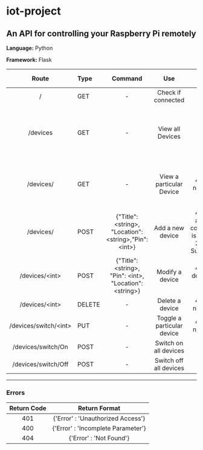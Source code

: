 # iot-project
## An API for controlling your Raspberry Pi remotely

**Language:** Python

**Framework:** Flask

|   Route   |   Type    |   Command   |   Use   |   Return Code  |  Return Format   |
|:---------:|:----------|:-----------:|:-------:|:-------------:|:----------------:|
|/|GET|-|Check if connected|200|{'Result' : 'Connected'}|
|/devices|GET|-|View all Devices|-|{ "devices": [{"ID": \<int\>,"Location": \<string\>,"Pin": \<int\>,"Status": \<bool\>,"Title": \<string\>}]}|
|/devices/<int>|GET| - | View a particular Device|404 - if not found|{"ID":\<int\>,"Location": \<string\>,"Pin": \<int\>,"Status": \<bool\>,"Title": \<string\>}|
|/devices/|POST|{"Title": \<string\>,	"Location": \<string\>,"Pin": \<int\>}|Add a new device|400 - if any one component is missing, 201 - if Successful|{'Result' : 'Successful'}|
|/devices/\<int\>|POST|{"Title": \<string\>, "Pin": \<int\>, "Location": \<string\>}|Modify a device|404 - if device not found|{'Result' : 'Successful'}|
|/devices/\<int\>|DELETE|-|Delete a device|404 - if not found|{'Result' : 'Successful'}|
|/devices/switch/\<int\>|PUT|-|Toggle a particular device|404 - if not found|{'Result' : 'Successful'}|
|/devices/switch/On|POST|-|Switch on all devices|-|{'Result' : 'Successful'}|
|/devices/switch/Off|POST|-|Switch off all devices|-|{'Result' : 'Successful'}|

----

### Errors

|   Return Code   |   Return Format   |
|:---------------:|:-----------------:|
|401|{'Error' : 'Unauthorized Access'}|
|400|{'Error' : 'Incomplete Parameter'}|
|404|{'Error' : 'Not Found'}|
